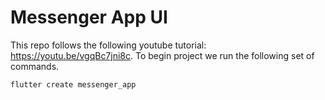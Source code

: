 # Messenger App UI

This repo follows the following youtube tutorial: https://youtu.be/vgqBc7jni8c. To begin project we run the following set of commands. 

```bash
flutter create messenger_app
```